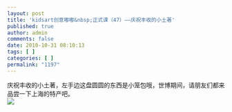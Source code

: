 ```yaml
---
layout: post
title: 'kidsart创意嘟嘟&nbsp;正式课（47）——庆祝丰收的小土著'
published: true
author: admin
comments: false
date: 2010-10-31 08:10:13
tags: [ ]
categories: [ ]
permalink: "1197"
---
```

庆祝丰收的小土著，左手边这盘圆圆的东西是小笼包哦，世博期间，请朋友们都来品尝一下上海的特产吧。  
![][1]

 [1]: http://xujianian.com/jx/blog/UploadFiles/2010-11/117394430.jpg